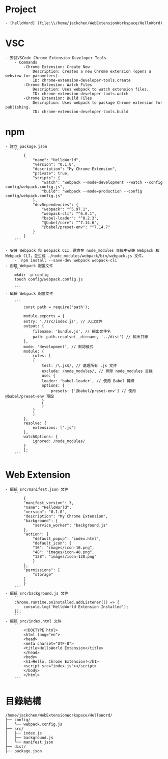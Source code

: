 # Project
	- [helloWord] (file:\\/home/jackchen/WebExtensionWorkspace/HelloWord)
# VSC
	- 安裝VSCode Chrome Extension Developer Tools
		- Commands
			-Chrome Extension: Create New
				Description: Creates a new Chrome extension (opens a webview for parameters).
				ID: chrome-extension-developer-tools.create
			-Chrome Extension: Watch Files
				Description: Uses webpack to watch extension files.
				ID: chrome-extension-developer-tools.watch
			-Chrome Extension: Build Files
				Description: Uses webpack to package Chrome extension for publishing.
				ID: chrome-extension-developer-tools.build		
# npm
	- 建立 package.json
		```
			{
				"name": "HelloWorld",
				"version": "0.1.0",
				"description": "My Chrome Extension",
				"private": true,
				"scripts": {
					"watch": "webpack --mode=development --watch --config config/webpack.config.js",
					"build": "webpack --mode=production --config config/webpack.config.js"
				},
				"devDependencies": {
					"webpack": "^5.97.1",
					"webpack-cli": "^6.0.1",
					"babel-loader": "^8.2.3",
					"@babel/core": "^7.14.6",
					"@babel/preset-env": "^7.14.7"
				}
			}
		```

	- 安裝 Webpack 和 Webpack CLI，這會在 node_modules 目錄中安裝 Webpack 和 Webpack CLI，並生成 ./node_modules/webpack/bin/webpack.js 文件。
		- `npm install --save-dev webpack webpack-cli`
	- 創建 Webpack 配置文件
		```
		mkdir -p config
		touch config/webpack.config.js

		```
	- 編輯 Webpack 配置文件

		``` 
			const path = require('path');

			module.exports = {
			entry: './src/index.js', // 入口文件
			output: {
				filename: 'bundle.js', // 輸出文件名
				path: path.resolve(__dirname, '../dist') // 輸出目錄
			},
			mode: 'development', // 默認模式
			module: {
				rules: [
				{
					test: /\.js$/, // 處理所有 .js 文件
					exclude: /node_modules/, // 排除 node_modules 目錄
					use: {
					loader: 'babel-loader', // 使用 Babel 轉譯
					options: {
						presets: ['@babel/preset-env'] // 使用 @babel/preset-env 預設
					}
					}
				}
				]
			},
			resolve: {
				extensions: ['.js']
			},
			watchOptions: {
				ignored: /node_modules/
			}
			};		
		```
# Web Extension
	- 編輯 src/manifest.json 文件
		```
			{
			"manifest_version": 3,
			"name": "HelloWorld",
			"version": "0.1.0",
			"description": "My Chrome Extension",
			"background": {
				"service_worker": "background.js"
			},
			"action": {
				"default_popup": "index.html",
				"default_icon": {
				"16": "images/icon-16.png",
				"48": "images/icon-48.png",
				"128": "images/icon-128.png"
				}
			},
			"permissions": [
				"storage"
			]
			}
		```
	- 編輯 src/background.js 文件
		```
		chrome.runtime.onInstalled.addListener(() => {
			console.log('HelloWorld Extension Installed');
		});
		```
	- 編輯 src/index.html 文件
		```
			<!DOCTYPE html>
			<html lang="en">
			<head>
			<meta charset="UTF-8">
			<title>HelloWorld Extension</title>
			</head>
			<body>
			<h1>Hello, Chrome Extension!</h1>
			<script src="index.js"></script>
			</body>
			</html>
		```
# 目錄結構
```
/home/jackchen/WebExtensionWorkspace/HelloWord/
├── config/
│   └── webpack.config.js
├── src/
│   ├── index.js
│   ├── background.js
│   └── manifest.json
├── dist/
├── package.json

```		


